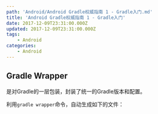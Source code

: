 ```yaml
---
path: 'Android/Android Gradle权威指南 1 - Gradle入门.md'
title: 'Android Gradle权威指南 1 - Gradle入门'
date: 2017-12-09T23:31:00.000Z
updated: 2017-12-09T23:31:00.000Z
tags:
    - Android
categories:
    - Android
---
```


## Gradle Wrapper

<!--more-->


是对Gradle的一层包装，封装了统一的Gradle版本和配置。

利用`gradle wrapper`命令，自动生成如下的文件：

```

```
